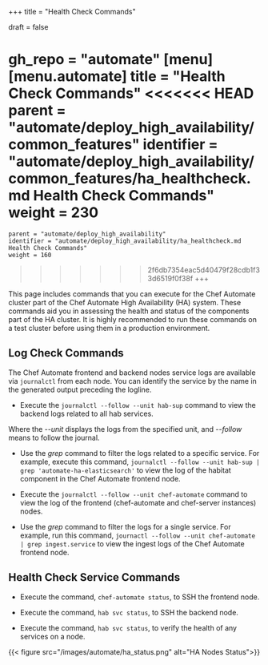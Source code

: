 +++
title = "Health Check Commands"

draft = false

gh_repo = "automate"
[menu]
  [menu.automate]
    title = "Health Check Commands"
<<<<<<< HEAD
    parent = "automate/deploy_high_availability/common_features"
    identifier = "automate/deploy_high_availability/common_features/ha_healthcheck.md Health Check Commands"
    weight = 230
=======
    parent = "automate/deploy_high_availability"
    identifier = "automate/deploy_high_availability/ha_healthcheck.md Health Check Commands"
    weight = 160
>>>>>>> 2f6db7354eac5d40479f28cdb1f33d6519f0f38f
+++

This page includes commands that you can execute for the Chef Automate cluster part of the Chef Automate High Availability (HA) system. These commands aid you in assessing the health and status of the components part of the HA cluster. It is highly recommended to run these commands on a test cluster before using them in a production environment.

## Log Check Commands

The Chef Automate frontend and backend nodes service logs are available via `journalctl` from each node. You can identify the service by the name in the generated output preceding the logline.

- Execute the `journalctl --follow --unit hab-sup` command to view the backend logs related to all hab services.

Where the *--unit* displays the logs from the specified unit, and *--follow* means to follow the journal.

- Use the *grep* command to filter the logs related to a specific service. For example, execute this command, `journalctl --follow --unit hab-sup | grep 'automate-ha-elasticsearch'` to view the log of the habitat component in the Chef Automate frontend node.

- Execute the `journalctl --follow --unit chef-automate` command to view the log of the frontend (chef-automate and chef-server instances) nodes.

- Use the *grep* command to filter the logs for a single service. For example, run this command, `journactl --follow --unit chef-automate | grep ingest.service` to view the ingest logs of the Chef Automate frontend node.

## Health Check Service Commands

- Execute the command, `chef-automate status`, to SSH the frontend node.

- Execute the command, `hab svc status`, to SSH the backend node.

- Execute the command, `hab svc status`, to verify the health of any services on a node.

 {{< figure src="/images/automate/ha_status.png" alt="HA Nodes Status">}}
